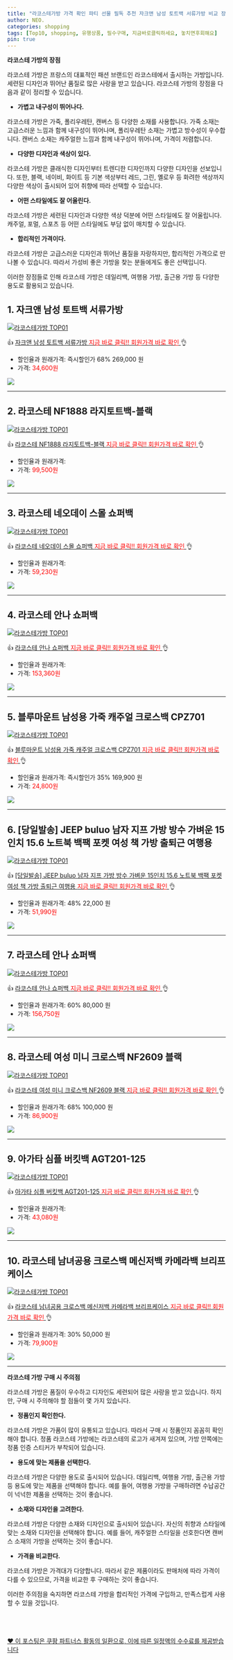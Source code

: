 ```yaml
---
title: "라코스테가방 가격 확인 파티 선물 필독 추천 자크앤 남성 토트백 서류가방 비교 장점 구매가이드"
author: NEO.
categories: shopping
tags: [Top10, shopping, 유행상품, 필수구매, 지금바로클릭하세요, 놓치면후회해요]
pin: true
---
```

**라코스테 가방의 장점**

라코스테 가방은 프랑스의 대표적인 패션 브랜드인 라코스테에서 출시하는 가방입니다. 세련된 디자인과 뛰어난 품질로 많은 사랑을 받고 있습니다. 라코스테 가방의 장점을 다음과 같이 정리할 수 있습니다.

* **가볍고 내구성이 뛰어나다.**

라코스테 가방은 가죽, 폴리우레탄, 캔버스 등 다양한 소재를 사용합니다. 가죽 소재는 고급스러운 느낌과 함께 내구성이 뛰어나며, 폴리우레탄 소재는 가볍고 방수성이 우수합니다. 캔버스 소재는 캐주얼한 느낌과 함께 내구성이 뛰어나며, 가격이 저렴합니다.

* **다양한 디자인과 색상이 있다.**

라코스테 가방은 클래식한 디자인부터 트렌디한 디자인까지 다양한 디자인을 선보입니다. 또한, 블랙, 네이비, 화이트 등 기본 색상부터 레드, 그린, 옐로우 등 화려한 색상까지 다양한 색상이 출시되어 있어 취향에 따라 선택할 수 있습니다.

* **어떤 스타일에도 잘 어울린다.**

라코스테 가방은 세련된 디자인과 다양한 색상 덕분에 어떤 스타일에도 잘 어울립니다. 캐주얼, 포멀, 스포츠 등 어떤 스타일에도 부담 없이 매치할 수 있습니다.

* **합리적인 가격이다.**

라코스테 가방은 고급스러운 디자인과 뛰어난 품질을 자랑하지만, 합리적인 가격으로 만나볼 수 있습니다. 따라서 가성비 좋은 가방을 찾는 분들에게도 좋은 선택입니다.

이러한 장점들로 인해 라코스테 가방은 데일리백, 여행용 가방, 출근용 가방 등 다양한 용도로 활용되고 있습니다.

   

## 1. 자크앤 남성 토트백 서류가방

[![라코스테가방 TOP01](https://thumbnail10.coupangcdn.com/thumbnails/remote/230x230ex/image/vendor_inventory/31ff/815d83e6c08c935fff073ecdf35242a362167f6b9bec326354809b8677a9.jpg)](https://link.coupang.com/re/AFFSDP?lptag=AF3617701&subid=GithubCoopas&pageKey=7541447339&traceid=V0-153&itemId=19826362821&vendorItemId=86928230448)


👍 [자크앤 남성 토트백 서류가방 <font color=red> 지금 바로 클릭!! 회원가격 바로 확인 </font> ](https://link.coupang.com/re/AFFSDP?lptag=AF3617701&subid=GithubCoopas&pageKey=7541447339&traceid=V0-153&itemId=19826362821&vendorItemId=86928230448) 👌 


- 할인율과 원래가격: 즉시할인가 68%  269,000   원
- 가격: <span style='color:red'>34,600원</span>

[![](/discount_price.png)](https://link.coupang.com/re/AFFSDP?lptag=AF3617701&subid=GithubCoopas&pageKey=7541447339&traceid=V0-153&itemId=19826362821&vendorItemId=86928230448)

---


   

## 2. 라코스테 NF1888 라지토트백-블랙

[![라코스테가방 TOP01](https://thumbnail10.coupangcdn.com/thumbnails/remote/230x230ex/image/vendor_inventory/images/2017/10/10/15/0/7e785a5c-209f-47c7-be31-6abb4889216c.jpg)](https://link.coupang.com/re/AFFSDP?lptag=AF3617701&subid=GithubCoopas&pageKey=317301384&traceid=V0-153&itemId=1012038428&vendorItemId=3335695702)


👍 [라코스테 NF1888 라지토트백-블랙 <font color=red> 지금 바로 클릭!! 회원가격 바로 확인 </font> ](https://link.coupang.com/re/AFFSDP?lptag=AF3617701&subid=GithubCoopas&pageKey=317301384&traceid=V0-153&itemId=1012038428&vendorItemId=3335695702) 👌 


- 할인율과 원래가격: 
- 가격: <span style='color:red'>99,500원</span>

[![](/discount_price.png)](https://link.coupang.com/re/AFFSDP?lptag=AF3617701&subid=GithubCoopas&pageKey=317301384&traceid=V0-153&itemId=1012038428&vendorItemId=3335695702)

---


   

## 3. 라코스테 네오데이 스몰 쇼퍼백

[![라코스테가방 TOP01](https://thumbnail6.coupangcdn.com/thumbnails/remote/230x230ex/image/rs_quotation_api/jwaqxvd9/470789a477e242338d4cc3ff5308e57d.jpg)](https://link.coupang.com/re/AFFSDP?lptag=AF3617701&subid=GithubCoopas&pageKey=7234603347&traceid=V0-153&itemId=18366574661&vendorItemId=85510188822)


👍 [라코스테 네오데이 스몰 쇼퍼백 <font color=red> 지금 바로 클릭!! 회원가격 바로 확인 </font> ](https://link.coupang.com/re/AFFSDP?lptag=AF3617701&subid=GithubCoopas&pageKey=7234603347&traceid=V0-153&itemId=18366574661&vendorItemId=85510188822) 👌 


- 할인율과 원래가격: 
- 가격: <span style='color:red'>59,230원</span>

[![](/discount_price.png)](https://link.coupang.com/re/AFFSDP?lptag=AF3617701&subid=GithubCoopas&pageKey=7234603347&traceid=V0-153&itemId=18366574661&vendorItemId=85510188822)

---


   

## 4. 라코스테 안나 쇼퍼백

[![라코스테가방 TOP01](https://thumbnail10.coupangcdn.com/thumbnails/remote/230x230ex/image/retail/images/2023/04/06/16/8/75494ec6-4fda-4340-92b2-5a7ef9ee3c7e.jpg)](https://link.coupang.com/re/AFFSDP?lptag=AF3617701&subid=GithubCoopas&pageKey=7249150332&traceid=V0-153&itemId=18435968414&vendorItemId=85577305329)


👍 [라코스테 안나 쇼퍼백 <font color=red> 지금 바로 클릭!! 회원가격 바로 확인 </font> ](https://link.coupang.com/re/AFFSDP?lptag=AF3617701&subid=GithubCoopas&pageKey=7249150332&traceid=V0-153&itemId=18435968414&vendorItemId=85577305329) 👌 


- 할인율과 원래가격: 
- 가격: <span style='color:red'>153,360원</span>

[![](/discount_price.png)](https://link.coupang.com/re/AFFSDP?lptag=AF3617701&subid=GithubCoopas&pageKey=7249150332&traceid=V0-153&itemId=18435968414&vendorItemId=85577305329)

---


   

## 5. 블루마운트 남성용 가죽 캐주얼 크로스백 CPZ701

[![라코스테가방 TOP01](https://thumbnail6.coupangcdn.com/thumbnails/remote/230x230ex/image/rs_quotation_api/vxczg5ot/cd4a4d748ff0444383110519d6d73de1.jpg)](https://link.coupang.com/re/AFFSDP?lptag=AF3617701&subid=GithubCoopas&pageKey=4528969677&traceid=V0-153&itemId=5468618753&vendorItemId=72768375123)


👍 [블루마운트 남성용 가죽 캐주얼 크로스백 CPZ701 <font color=red> 지금 바로 클릭!! 회원가격 바로 확인 </font> ](https://link.coupang.com/re/AFFSDP?lptag=AF3617701&subid=GithubCoopas&pageKey=4528969677&traceid=V0-153&itemId=5468618753&vendorItemId=72768375123) 👌 


- 할인율과 원래가격: 즉시할인가 35%  169,900   원
- 가격: <span style='color:red'>24,800원</span>

[![](/discount_price.png)](https://link.coupang.com/re/AFFSDP?lptag=AF3617701&subid=GithubCoopas&pageKey=4528969677&traceid=V0-153&itemId=5468618753&vendorItemId=72768375123)

---


   

## 6. [당일발송] JEEP buluo 남자 지프 가방 방수 가벼운 15인치 15.6 노트북 백팩 포켓 여성 책 가방 출퇴근 여행용

[![라코스테가방 TOP01](https://thumbnail6.coupangcdn.com/thumbnails/remote/230x230ex/image/vendor_inventory/664e/6b7e71a63d571525db256e8303b7c3a33a6213053682f6f78a36f436f85e.png)](https://link.coupang.com/re/AFFSDP?lptag=AF3617701&subid=GithubCoopas&pageKey=7455885391&traceid=V0-153&itemId=19421953062&vendorItemId=86533408097)


👍 [[당일발송] JEEP buluo 남자 지프 가방 방수 가벼운 15인치 15.6 노트북 백팩 포켓 여성 책 가방 출퇴근 여행용 <font color=red> 지금 바로 클릭!! 회원가격 바로 확인 </font> ](https://link.coupang.com/re/AFFSDP?lptag=AF3617701&subid=GithubCoopas&pageKey=7455885391&traceid=V0-153&itemId=19421953062&vendorItemId=86533408097) 👌 


- 할인율과 원래가격: 48%  22,000   원
- 가격: <span style='color:red'>51,990원</span>

[![](/discount_price.png)](https://link.coupang.com/re/AFFSDP?lptag=AF3617701&subid=GithubCoopas&pageKey=7455885391&traceid=V0-153&itemId=19421953062&vendorItemId=86533408097)

---


   

## 7. 라코스테 안나 쇼퍼백

[![라코스테가방 TOP01](https://thumbnail9.coupangcdn.com/thumbnails/remote/230x230ex/image/retail/images/2023/03/30/9/9/5482e2f0-dced-4b1a-af75-9e283bd8f57c.jpg)](https://link.coupang.com/re/AFFSDP?lptag=AF3617701&subid=GithubCoopas&pageKey=7232202787&traceid=V0-153&itemId=18354514283&vendorItemId=85498402533)


👍 [라코스테 안나 쇼퍼백 <font color=red> 지금 바로 클릭!! 회원가격 바로 확인 </font> ](https://link.coupang.com/re/AFFSDP?lptag=AF3617701&subid=GithubCoopas&pageKey=7232202787&traceid=V0-153&itemId=18354514283&vendorItemId=85498402533) 👌 


- 할인율과 원래가격: 60%  80,000   원
- 가격: <span style='color:red'>156,750원</span>

[![](/discount_price.png)](https://link.coupang.com/re/AFFSDP?lptag=AF3617701&subid=GithubCoopas&pageKey=7232202787&traceid=V0-153&itemId=18354514283&vendorItemId=85498402533)

---


   

## 8. 라코스테 여성 미니 크로스백 NF2609 블랙

[![라코스테가방 TOP01](https://thumbnail6.coupangcdn.com/thumbnails/remote/230x230ex/image/vendor_inventory/8a6b/5f6e29e9f79623c1175cf07d4f472efcadf82951d31898eb351d978eed88.jpg)](https://link.coupang.com/re/AFFSDP?lptag=AF3617701&subid=GithubCoopas&pageKey=6956168969&traceid=V0-153&itemId=16918009362&vendorItemId=84095917439)


👍 [라코스테 여성 미니 크로스백 NF2609 블랙 <font color=red> 지금 바로 클릭!! 회원가격 바로 확인 </font> ](https://link.coupang.com/re/AFFSDP?lptag=AF3617701&subid=GithubCoopas&pageKey=6956168969&traceid=V0-153&itemId=16918009362&vendorItemId=84095917439) 👌 


- 할인율과 원래가격: 68%  100,000   원
- 가격: <span style='color:red'>86,900원</span>

[![](/discount_price.png)](https://link.coupang.com/re/AFFSDP?lptag=AF3617701&subid=GithubCoopas&pageKey=6956168969&traceid=V0-153&itemId=16918009362&vendorItemId=84095917439)

---


   

## 9. 아가타 심플 버킷백 AGT201-125

[![라코스테가방 TOP01](https://thumbnail8.coupangcdn.com/thumbnails/remote/230x230ex/image/retail/images/2023/04/20/17/8/b3821ab6-b4f2-492d-8e5b-1968819994d8.jpg)](https://link.coupang.com/re/AFFSDP?lptag=AF3617701&subid=GithubCoopas&pageKey=1640016218&traceid=V0-153&itemId=2796572919&vendorItemId=85731190493)


👍 [아가타 심플 버킷백 AGT201-125 <font color=red> 지금 바로 클릭!! 회원가격 바로 확인 </font> ](https://link.coupang.com/re/AFFSDP?lptag=AF3617701&subid=GithubCoopas&pageKey=1640016218&traceid=V0-153&itemId=2796572919&vendorItemId=85731190493) 👌 


- 할인율과 원래가격: 
- 가격: <span style='color:red'>43,080원</span>

[![](/discount_price.png)](https://link.coupang.com/re/AFFSDP?lptag=AF3617701&subid=GithubCoopas&pageKey=1640016218&traceid=V0-153&itemId=2796572919&vendorItemId=85731190493)

---


   

## 10. 라코스테 남녀공용 크로스백 메신저백 카메라백 브리프케이스

[![라코스테가방 TOP01](https://thumbnail7.coupangcdn.com/thumbnails/remote/230x230ex/image/vendor_inventory/830a/b4c2346fbc20bf3bb23a0786ee8a05835dddde587f6247f9af4b027f3567.jpg)](https://link.coupang.com/re/AFFSDP?lptag=AF3617701&subid=GithubCoopas&pageKey=7667119608&traceid=V0-153&itemId=20442748777&vendorItemId=87049862561)


👍 [라코스테 남녀공용 크로스백 메신저백 카메라백 브리프케이스 <font color=red> 지금 바로 클릭!! 회원가격 바로 확인 </font> ](https://link.coupang.com/re/AFFSDP?lptag=AF3617701&subid=GithubCoopas&pageKey=7667119608&traceid=V0-153&itemId=20442748777&vendorItemId=87049862561) 👌 


- 할인율과 원래가격: 30%  50,000   원
- 가격: <span style='color:red'>79,900원</span>

[![](/discount_price.png)](https://link.coupang.com/re/AFFSDP?lptag=AF3617701&subid=GithubCoopas&pageKey=7667119608&traceid=V0-153&itemId=20442748777&vendorItemId=87049862561)

---
**라코스테 가방 구매 시 주의점**

라코스테 가방은 품질이 우수하고 디자인도 세련되어 많은 사랑을 받고 있습니다. 하지만, 구매 시 주의해야 할 점들이 몇 가지 있습니다.

* **정품인지 확인한다.**

라코스테 가방은 가품이 많이 유통되고 있습니다. 따라서 구매 시 정품인지 꼼꼼히 확인해야 합니다. 정품 라코스테 가방에는 라코스테의 로고가 새겨져 있으며, 가방 안쪽에는 정품 인증 스티커가 부착되어 있습니다.

* **용도에 맞는 제품을 선택한다.**

라코스테 가방은 다양한 용도로 출시되어 있습니다. 데일리백, 여행용 가방, 출근용 가방 등 용도에 맞는 제품을 선택해야 합니다. 예를 들어, 여행용 가방을 구매하려면 수납공간이 넉넉한 제품을 선택하는 것이 좋습니다.

* **소재와 디자인을 고려한다.**

라코스테 가방은 다양한 소재와 디자인으로 출시되어 있습니다. 자신의 취향과 스타일에 맞는 소재와 디자인을 선택해야 합니다. 예를 들어, 캐주얼한 스타일을 선호한다면 캔버스 소재의 가방을 선택하는 것이 좋습니다.

* **가격을 비교한다.**

라코스테 가방은 가격대가 다양합니다. 따라서 같은 제품이라도 판매처에 따라 가격이 다를 수 있으므로, 가격을 비교한 후 구매하는 것이 좋습니다.

이러한 주의점을 숙지하면 라코스테 가방을 합리적인 가격에 구입하고, 만족스럽게 사용할 수 있을 것입니다.<br><br><br><br><br> [ ❤  이 포스팅은 쿠팡 파트너스 활동의 일환으로, 이에 따른 일정액의 수수료를 제공받습니다](https://link.coupang.com/a/bcEFyh)